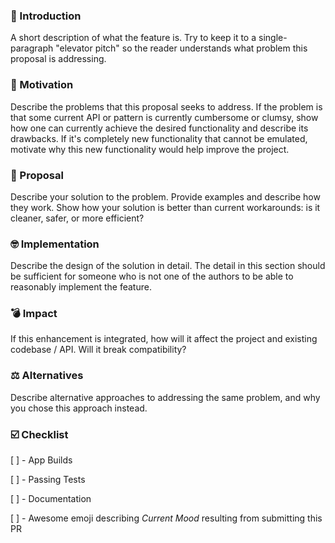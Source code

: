 ### 👋 Introduction

A short description of what the feature is. Try to keep it to a single-paragraph
"elevator pitch" so the reader understands what problem this proposal is
addressing.

### 👊 Motivation

Describe the problems that this proposal seeks to address. If the problem is
that some current API or pattern is currently cumbersome or clumsy, show how one
can currently achieve the desired functionality and describe its drawbacks. If
it's completely new functionality that cannot be emulated, motivate why this new
functionality would help improve the project.

### 📓 Proposal

Describe your solution to the problem. Provide examples and describe how they
work. Show how your solution is better than current workarounds: is it cleaner,
safer, or more efficient?

### 🤓 Implementation

Describe the design of the solution in detail. The detail in this section should
be sufficient for someone who is not one of the authors to be able to reasonably
implement the feature.

### 💣 Impact

If this enhancement is integrated, how will it affect the project and existing
codebase / API. Will it break compatibility?

### ⚖️ Alternatives

Describe alternative approaches to addressing the same problem, and why you
chose this approach instead.

### :ballot_box_with_check: Checklist

[ ] - App Builds

[ ] - Passing Tests

[ ] - Documentation

[ ] - Awesome emoji describing _Current Mood_ resulting from submitting this PR

